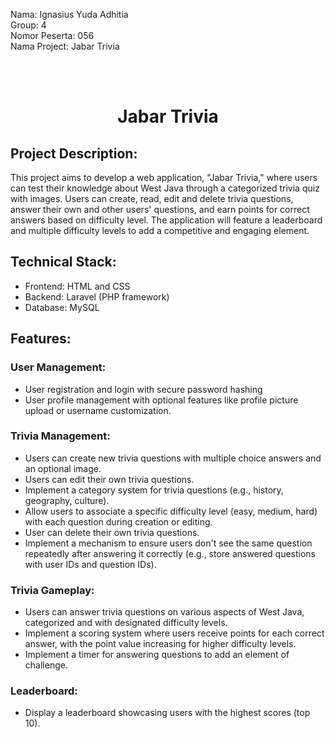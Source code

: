 Nama: Ignasius Yuda Adhitia
<br/>
Group: 4
<br/>
Nomor Peserta: 056
<br/>
Nama Project: Jabar Trivia

<br/>
<br/>

<h1 align="center">
  Jabar Trivia
</h1>

## Project Description:

This project aims to develop a web application, "Jabar Trivia," where users can test their knowledge about West Java through a categorized trivia quiz with images. Users can create, read, edit and delete trivia questions, answer their own and other users' questions, and earn points for correct answers based on difficulty level. The application will feature a leaderboard and multiple difficulty levels to add a competitive and engaging element.

## Technical Stack:

-   Frontend: HTML and CSS
-   Backend: Laravel (PHP framework)
-   Database: MySQL

## Features:

### User Management:

-   User registration and login with secure password hashing
-   User profile management with optional features like profile picture upload or username customization.

### Trivia Management:

-   Users can create new trivia questions with multiple choice answers and an optional image.
-   Users can edit their own trivia questions.
-   Implement a category system for trivia questions (e.g., history, geography, culture).
-   Allow users to associate a specific difficulty level (easy, medium, hard) with each question during creation or editing.
-   User can delete their own trivia questions.
-   Implement a mechanism to ensure users don't see the same question repeatedly after answering it correctly (e.g., store answered questions with user IDs and question IDs).

### Trivia Gameplay:

-   Users can answer trivia questions on various aspects of West Java, categorized and with designated difficulty levels.
-   Implement a scoring system where users receive points for each correct answer, with the point value increasing for higher difficulty levels.
-   Implement a timer for answering questions to add an element of challenge.

### Leaderboard:

-   Display a leaderboard showcasing users with the highest scores (top 10).
